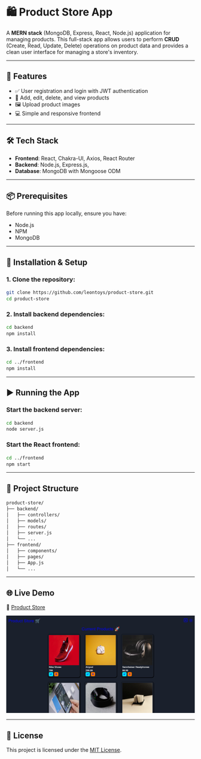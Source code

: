 
# 🛍️ Product Store App

A **MERN stack** (MongoDB, Express, React, Node.js) application for managing products. This full-stack app allows users to perform **CRUD** (Create, Read, Update, Delete) operations on product data and provides a clean user interface for managing a store's inventory.

---

## 🚀 Features

- ✅ User registration and login with JWT authentication
- 🛒 Add, edit, delete, and view products
- 🖼 Upload product images
- 💻 Simple and responsive frontend 

---

## 🛠 Tech Stack

- **Frontend**: React, Chakra-UI, Axios, React Router
- **Backend**: Node.js, Express.js,
- **Database**: MongoDB with Mongoose ODM

---

## 📦 Prerequisites

Before running this app locally, ensure you have:

- Node.js
- NPM
- MongoDB

---

## 🔧 Installation & Setup

### 1. Clone the repository:
```bash
git clone https://github.com/leontoys/product-store.git
cd product-store
```

### 2. Install backend dependencies:
```bash
cd backend
npm install
```

### 3. Install frontend dependencies:
```bash
cd ../frontend
npm install
```

---

## ▶️ Running the App

### Start the backend server:
```bash
cd backend
node server.js
```

### Start the React frontend:
```bash
cd ../frontend
npm start
```

---

## 📂 Project Structure

```
product-store/
├── backend/
│   ├── controllers/
│   ├── models/
│   ├── routes/
│   ├── server.js
│   └── ...
├── frontend/
│   ├── components/
│   ├── pages/
│   ├── App.js
│   └── ...
```

---

## 🌐 Live Demo

🔗 [Product Store](https://product-store-lfzq.onrender.com)


![Demo](store.png)


---

## 📄 License

This project is licensed under the [MIT License](LICENSE).